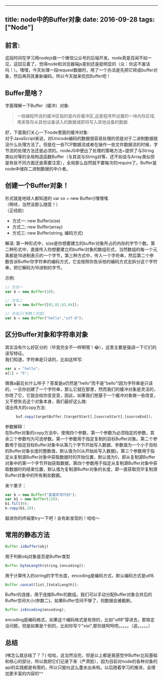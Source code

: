 
---
title: node中的Buffer对象
date: 2016-09-28
tags: ["Node"]
---
## 前言:
这段时间在学习用nodejs做一个微信公众号的后端开发。node真是百闻不如一见，这回见着了，觉得node和浏览器端js差别还是挺明显的（众：你这不废话吗！）。嘿嘿，今天处理一段request数据时，用了一个办法是先把它转成buffer对象，然后再将其重新编码，所以今天就来侃侃Buffer吧！     
    
## Buffer是啥？
字面理解一下Buffer（缓冲）对象:   
> 一般编程所说的缓冲区指的是内存缓冲区,这是程序所设置的一块内存区域,用来暂存从其他设备读入的数据或即将写入其他设备的数据.

好，下面我们关心一下node里面的缓冲对象:    
对于JavaScript来说，对Unicode编码的数据很容易处理的但是对于二进制数据就没什么处理方法了。但是在一些TCP数据流或者在操作一些文件数据流的时候，字节流的处理方法还是必须的。nodeJS中便出了处理的策略方法~提供了与String类似对等的全局构造函数Buffer（与其说与String对等，还不如说与Array类似但是有些不同方面还是需要注意），全局那么自然就不要每次的require了。Buffer是node中储存二进制数据的中介者。
    
## 创建一个Buffer对象！
形式就是地球人都知道的 var xx = new Buffer()嘿嘿嘿.    
（啊呸，当然没那么随意！）    
（正经脸）    
- 方式一: new Buffer(size)    
- 方式二: new Buffer(array)
- 方式三: new Buffer(string, 编码方式)    
    
解读:    第一种形式中，size是你想要建立的buffer对象所占的内存的字节个数。第二种形式中，直接传入你想要建立的buffer对象的数组形式，当然数组的每一个元素都是16进制表示的一个字节，第三种方式中，传入一个字符串，然后第二个参数告诉Buffer你字符串的编码方式，它会按照你告诉他的编码方式去拆分这个字符串，把它解码为16进制的字节。     
    
示例:     

```js
// 方法一    
var b = new Buffer(10);

// 方法二
var b = new Buffer([01,02,03,04]);

// 方法三(参数二可选)
var b = new Buffer("hello","utf-8");    
```
    
## 区分Buffer对象和字符串对象    
其实没有什么好区分的（毕竟完全不一样啊喂！😂），这里主要是强调一下它们的读写特征。    
我们知道，字符串是只读的，比如这样写:     

```js
var a = "hello";
a[1] = "b";
```

猜猜a最后长什么样子？答案是a仍然是"hello"而不是"bello"!因为字符串是只读的，一旦你创建了一个字符串，那么它就在那里，然而我们的缓冲对象是灵活的，你改了它，它就会给你变变变，因此，如果我们想基于一个缓冲对象做一些改变，又不想失去这个对象本身，我们最好这么做:     
请出伟大的copy方法:    
    
```js
     buf.copy(targetBuffer,[targetStart],[sourceStart],[sourceEnd]);
```

参数解释：    
在Buffer对象的copy方法中，使用四个参数，第一个参数为必须指定的参数，其余三个参数均为可选参数。第一个参数用于指定复制的目标Buffer对象。第二个参数用于指定目标Buffer对象中从第几个字节开始写入数据，参数值为一个小于目标的Buffer对象长度的整数值，默认值为0(从开始处写入数据)。第三个参数用于指定从复制源Buffer对象中获取数据时的开始位置，默认值为0，即从复制源Buffer对象中的第一个字节开始获取数据，第四个参数用于指定从复制源Buffer对象中获取数据时的结束位置，默认值为复制源Buffer对象的长度，即一直获取完毕复制源Buffer对象中的所有剩余数据。

来个栗子： 

```js
var b = new Buffer("我喜欢写代码");
var b1 = new Buffer(128);
b1.fill(0);
b.copy(b1,10);
```

敲进你的终端里try一下吧！会有新发现的！哈哈～    
    
## 常用的静态方法    
```js
Buffer.isBuffer(obj)
```
用于判断obj对象是否是Buffer类型    
   
```js
Buffer.byteLength(string,[encoding]);
```
用于计算传入的string的字节长度，encoding是编码方式，默认编码方式是utf8.    
   
```js
Buffer.concat(list,[totalLength]);
```
Buffer的连接，用于连接Buffer的数组。我们可以手动分配Buffer对象合并后的Buffer空间大小(参数二)，如果Buffer空间不够了，则数据会被截断。

```js
Buffer.isEncoding(encoding);
```
encoding是编码格式，如果这个编码格式是有效的，比如"utf8"穿进去，那铁定没问题，但是如果是个别的，比如你写个"xixi",那你就呵呵吧。。。。。（逃。。。。。）    
    
## 总结
(咦怎么就总结了？？)
哈哈，这当然没完，但是以上都是我感觉中Buffer比较基础和核心的部分，所以我把它们记录下来（严肃脸），因为目前对node的各种对象的api的实践都是有限的，所以只能吐这么墨水出来啦。以后随着学习的推进，会增加更丰富的内容的^_^_
     
